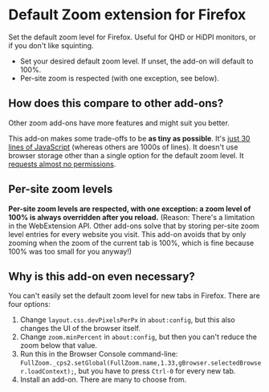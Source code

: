 # Default Zoom extension for Firefox

Set the default zoom level for Firefox. Useful for QHD or HiDPI monitors, or if
you don't like squinting.

* Set your desired default zoom level. If unset, the add-on will default to
  100%.
* Per-site zoom is respected (with one exception, see below).

## How does this compare to other add-ons?

Other zoom add-ons have more features and might suit you better.

This add-on makes some trade-offs to be **as tiny as possible**. It's [just 30
lines of
JavaScript](https://github.com/jamielinux/default-zoom/blob/master/background.js)
(whereas others are 1000s of lines). It doesn't use browser storage other than
a single option for the default zoom level. It [requests almost no
permissions](https://github.com/jamielinux/default-zoom/blob/master/manifest.json#L10-L12).

## Per-site zoom levels

**Per-site zoom levels are respected, with one exception: a zoom level of 100%
is always overridden after you reload.** (Reason: There's a limitation in the
WebExtension API. Other add-ons solve that by storing per-site zoom level
entries for every website you visit. This add-on avoids that by only zooming
when the zoom of the current tab is 100%, which is fine because 100% was too
small for you anyway!)

## Why is this add-on even necessary?

You can't easily set the default zoom level for new tabs in Firefox. There are
four options:

1. Change `layout.css.devPixelsPerPx` in `about:config`, but this also changes
   the UI of the browser itself.
2. Change `zoom.minPercent` in `about:config`, but then you can't reduce the
   zoom below that value.
3. Run this in the Browser Console command-line:
   `FullZoom._cps2.setGlobal(FullZoom.name,1.33,gBrowser.selectedBrowser.loadContext);`,
   but you have to press `Ctrl-0` for every new tab.
4. Install an add-on. There are many to choose from.
